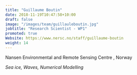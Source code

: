 ```yaml
---
title: "Guillaume Boutin"
date: 2018-11-19T10:47:58+10:00
draft: false
image: "/images/team/guillauleboutin.jpg"
jobtitle: "Research Scientist - WP1"
promoted: true
Website: https://www.nersc.no/staff/guillaume-boutin
weight: 14
---
```


Nansen Environmental and Remote Sensing Centre , Norway

*Sea ice, Waves, Numerical Modelling*
